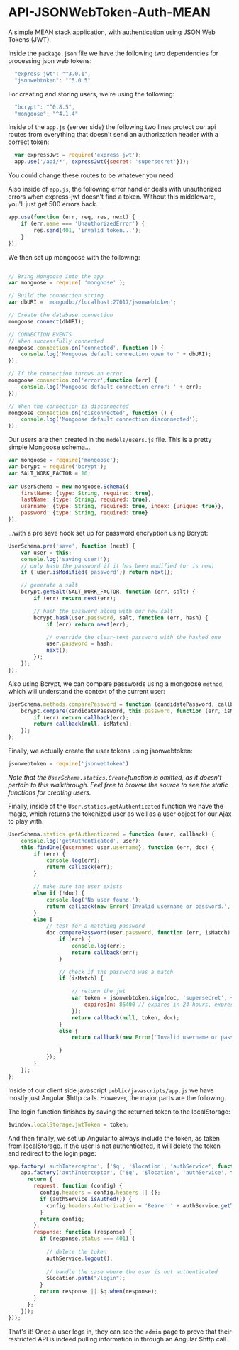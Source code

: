 # API-JSONWebToken-Auth-MEAN
A simple MEAN stack application, with authentication using JSON Web Tokens (JWT).

Inside the `package.json` file we have the following two dependencies for processing json web tokens:

``` javascript
  "express-jwt": "^3.0.1",
  "jsonwebtoken": "^5.0.5"
```

For creating and storing users, we're using the following:

``` javascript
  "bcrypt": "^0.8.5",
  "mongoose": "^4.1.4"
```

Inside of the `app.js` (server side) the following two lines protect our api routes from everything that doesn't send an authorization header with a correct token:

``` javascript
  var expressJwt = require('express-jwt');
  app.use('/api/*', expressJwt({secret: 'supersecret'}));
```

You could change these routes to be whatever you need.

Also inside of `app.js`, the following error handler deals with unauthorized errors when express-jwt doesn't find a token. Without this middleware, you'll just get 500 errors back.

``` javascript
app.use(function (err, req, res, next) {
    if (err.name === 'UnauthorizedError') {
        res.send(401, 'invalid token...');
    }
});
```

We then set up mongoose with the following:

``` javascript

// Bring Mongoose into the app
var mongoose = require( 'mongoose' );

// Build the connection string
var dbURI = 'mongodb://localhost:27017/jsonwebtoken';

// Create the database connection
mongoose.connect(dbURI);

// CONNECTION EVENTS
// When successfully connected
mongoose.connection.on('connected', function () {
    console.log('Mongoose default connection open to ' + dbURI);
});

// If the connection throws an error
mongoose.connection.on('error',function (err) {
    console.log('Mongoose default connection error: ' + err);
});

// When the connection is disconnected
mongoose.connection.on('disconnected', function () {
    console.log('Mongoose default connection disconnected');
});

```

Our users are then created in the `models/users.js` file. This is a pretty simple Mongoose schema...

```javascript
var mongoose = require('mongoose');
var bcrypt = require('bcrypt');
var SALT_WORK_FACTOR = 10;
    
var UserSchema = new mongoose.Schema({
    firstName: {type: String, required: true},
    lastName: {type: String, required: true},
    username: {type: String, required: true, index: {unique: true}},
    password: {type: String, required: true}
});
```

...with a pre save hook set up for password encryption using Bcrypt: 

``` javascript
UserSchema.pre('save', function (next) {
    var user = this;
    console.log('saving user!');
    // only hash the password if it has been modified (or is new)
    if (!user.isModified('password')) return next();

    // generate a salt
    bcrypt.genSalt(SALT_WORK_FACTOR, function (err, salt) {
        if (err) return next(err);

        // hash the password along with our new salt
        bcrypt.hash(user.password, salt, function (err, hash) {
            if (err) return next(err);

            // override the clear-text password with the hashed one
            user.password = hash;
            next();
        });
    });
});
```

Also using Bcrypt, we can compare passwords using a mongoose `method`, which will understand the context of the current user:

``` javascript
UserSchema.methods.comparePassword = function (candidatePassword, callback) {
    bcrypt.compare(candidatePassword, this.password, function (err, isMatch) {
        if (err) return callback(err);
        return callback(null, isMatch);
    });
};
```

Finally, we actually create the user tokens using jsonwebtoken:

``` javascript
jsonwebtoken = require('jsonwebtoken')
```

*Note that the `UserSchema.statics.Create`function is omitted, as it doesn't pertain to this walkthrough. Feel free to browse the source to see the static functions for creating users.*

Finally, inside of the `User.statics.getAuthenticated` function we have the magic, which returns the tokenized user as well as a user object for our Ajax to play with.

``` javascript
UserSchema.statics.getAuthenticated = function (user, callback) {
    console.log('getAuthenticated', user);
    this.findOne({username: user.username}, function (err, doc) {
        if (err) {
            console.log(err);
            return callback(err);
        }

        // make sure the user exists
        else if (!doc) {
            console.log('No user found,');
            return callback(new Error('Invalid username or password.', 401), null);
        }
        else {
            // test for a matching password
            doc.comparePassword(user.password, function (err, isMatch) {
                if (err) {
                    console.log(err);
                    return callback(err);
                }

                // check if the password was a match
                if (isMatch) {

                    // return the jwt
                    var token = jsonwebtoken.sign(doc, 'supersecret', {
                        expiresIn: 86400 // expires in 24 hours, expressed in seconds
                    });
                    return callback(null, token, doc);
                }
                else {
                    return callback(new Error('Invalid username or password.'), null);

                }
            });
        }
    });
};
```

Inside of our client side javascript `public/javascripts/app.js` we have mostly just Angular $http calls. However, the major parts are the following.

The login function finishes by saving the returned token to the localStorage: 

``` JavaScript
$window.localStorage.jwtToken = token;
```

And then finally, we set up Angular to always include the token, as taken from localStorage. If the user is not authenticated, it will delete the token and redirect to the login page:

``` javascript
app.factory('authInterceptor', ['$q', '$location', 'authService', function ($q, $location, authService) {
    app.factory('authInterceptor', ['$q', '$location', 'authService', function ($q, $location, authService) {
      return {
        request: function (config) {
          config.headers = config.headers || {};
          if (authService.isAuthed()) {
            config.headers.Authorization = 'Bearer ' + authService.getToken();
          }
          return config;
        },
        response: function (response) {
          if (response.status === 401) {
    
            // delete the token
            authService.logout();
        
            // handle the case where the user is not authenticated
            $location.path("/login");
          }
          return response || $q.when(response);
        }
      };
    }]);
}]);
```
That's it! Once a user logs in, they can see the `admin` page to prove that their restricted API is indeed pulling information in through an Angular $http call. 


